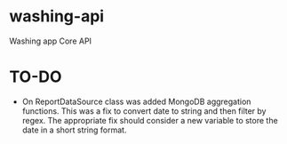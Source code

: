 # washing-api
Washing app Core API

# TO-DO
* On ReportDataSource class was added MongoDB aggregation functions. This was a fix to convert date to string and then
filter by regex. The appropriate fix should consider a new variable to store the date in a short string format.
